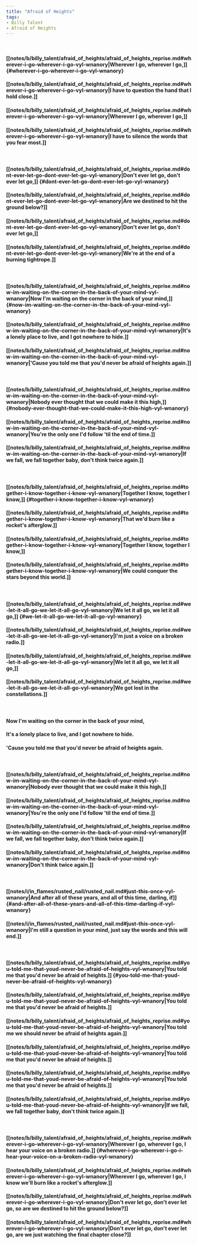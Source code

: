 ```yaml
---
title: "Afraid of Heights"
tags:
- Billy Talent
- Afraid of Heights
---
```

&nbsp;
#### [[notes/b/billy_talent/afraid_of_heights/afraid_of_heights_reprise.md#wherever-i-go-wherever-i-go-vyl-wnanory|Wherever I go, wherever I go,]] {#wherever-i-go-wherever-i-go-vyl-wnanory}
#### [[notes/b/billy_talent/afraid_of_heights/afraid_of_heights_reprise.md#wherever-i-go-wherever-i-go-vyl-wnanory|I have to question the hand that I hold close.]]
#### [[notes/b/billy_talent/afraid_of_heights/afraid_of_heights_reprise.md#wherever-i-go-wherever-i-go-vyl-wnanory|Wherever I go, wherever I go,]]
#### [[notes/b/billy_talent/afraid_of_heights/afraid_of_heights_reprise.md#wherever-i-go-wherever-i-go-vyl-wnanory|I have to silence the words that you fear most.]]
&nbsp;
#### [[notes/b/billy_talent/afraid_of_heights/afraid_of_heights_reprise.md#dont-ever-let-go-dont-ever-let-go-vyl-wnanory|Don't ever let go, don't ever let go,]] {#dont-ever-let-go-dont-ever-let-go-vyl-wnanory}
#### [[notes/b/billy_talent/afraid_of_heights/afraid_of_heights_reprise.md#dont-ever-let-go-dont-ever-let-go-vyl-wnanory|Are we destined to hit the ground below?]]
#### [[notes/b/billy_talent/afraid_of_heights/afraid_of_heights_reprise.md#dont-ever-let-go-dont-ever-let-go-vyl-wnanory|Don't ever let go, don't ever let go,]]
#### [[notes/b/billy_talent/afraid_of_heights/afraid_of_heights_reprise.md#dont-ever-let-go-dont-ever-let-go-vyl-wnanory|We're at the end of a burning tightrope.]]
&nbsp;
#### [[notes/b/billy_talent/afraid_of_heights/afraid_of_heights_reprise.md#now-im-waiting-on-the-corner-in-the-back-of-your-mind-vyl-wnanory|Now I'm waiting on the corner in the back of your mind,]] {#now-im-waiting-on-the-corner-in-the-back-of-your-mind-vyl-wnanory}
#### [[notes/b/billy_talent/afraid_of_heights/afraid_of_heights_reprise.md#now-im-waiting-on-the-corner-in-the-back-of-your-mind-vyl-wnanory|It's a lonely place to live, and I got nowhere to hide.]]
#### [[notes/b/billy_talent/afraid_of_heights/afraid_of_heights_reprise.md#now-im-waiting-on-the-corner-in-the-back-of-your-mind-vyl-wnanory|'Cause you told me that you'd never be afraid of heights again.]]
&nbsp;
#### [[notes/b/billy_talent/afraid_of_heights/afraid_of_heights_reprise.md#now-im-waiting-on-the-corner-in-the-back-of-your-mind-vyl-wnanory|Nobody ever thought that we could make it this high,]] {#nobody-ever-thought-that-we-could-make-it-this-high-vyl-wnanory}
#### [[notes/b/billy_talent/afraid_of_heights/afraid_of_heights_reprise.md#now-im-waiting-on-the-corner-in-the-back-of-your-mind-vyl-wnanory|You're the only one I'd follow 'til the end of time.]]
#### [[notes/b/billy_talent/afraid_of_heights/afraid_of_heights_reprise.md#now-im-waiting-on-the-corner-in-the-back-of-your-mind-vyl-wnanory|If we fall, we fall together baby, don't think twice again.]]
&nbsp;
#### [[notes/b/billy_talent/afraid_of_heights/afraid_of_heights_reprise.md#together-i-know-together-i-know-vyl-wnanory|Together I know, together I know,]] {#together-i-know-together-i-know-vyl-wnanory}
#### [[notes/b/billy_talent/afraid_of_heights/afraid_of_heights_reprise.md#together-i-know-together-i-know-vyl-wnanory|That we'd burn like a rocket's afterglow.]]
#### [[notes/b/billy_talent/afraid_of_heights/afraid_of_heights_reprise.md#together-i-know-together-i-know-vyl-wnanory|Together I know, together I know,]]
#### [[notes/b/billy_talent/afraid_of_heights/afraid_of_heights_reprise.md#together-i-know-together-i-know-vyl-wnanory|We could conquer the stars beyond this world.]]
&nbsp;
#### [[notes/b/billy_talent/afraid_of_heights/afraid_of_heights_reprise.md#we-let-it-all-go-we-let-it-all-go-vyl-wnanory|We let it all go, we let it all go,]] {#we-let-it-all-go-we-let-it-all-go-vyl-wnanory}
#### [[notes/b/billy_talent/afraid_of_heights/afraid_of_heights_reprise.md#we-let-it-all-go-we-let-it-all-go-vyl-wnanory|I'm just a voice on a broken radio.]]
#### [[notes/b/billy_talent/afraid_of_heights/afraid_of_heights_reprise.md#we-let-it-all-go-we-let-it-all-go-vyl-wnanory|We let it all go, we let it all go,]]
#### [[notes/b/billy_talent/afraid_of_heights/afraid_of_heights_reprise.md#we-let-it-all-go-we-let-it-all-go-vyl-wnanory|We got lost in the constellations.]]
&nbsp;
#### Now I'm waiting on the corner in the back of your mind,
#### It's a lonely place to live, and I got nowhere to hide.
#### 'Cause you told me that you'd never be afraid of heights again.
&nbsp;
#### [[notes/b/billy_talent/afraid_of_heights/afraid_of_heights_reprise.md#now-im-waiting-on-the-corner-in-the-back-of-your-mind-vyl-wnanory|Nobody ever thought that we could make it this high,]]
#### [[notes/b/billy_talent/afraid_of_heights/afraid_of_heights_reprise.md#now-im-waiting-on-the-corner-in-the-back-of-your-mind-vyl-wnanory|You're the only one I'd follow 'til the end of time.]]
#### [[notes/b/billy_talent/afraid_of_heights/afraid_of_heights_reprise.md#now-im-waiting-on-the-corner-in-the-back-of-your-mind-vyl-wnanory|If we fall, we fall together baby, don't think twice again.]]
#### [[notes/b/billy_talent/afraid_of_heights/afraid_of_heights_reprise.md#now-im-waiting-on-the-corner-in-the-back-of-your-mind-vyl-wnanory|Don't think twice again.]]
&nbsp;
#### [[notes/i/in_flames/rusted_nail/rusted_nail.md#just-this-once-vyl-wnanory|And after all of these years, and all of this time, darling, if]] {#and-after-all-of-these-years-and-all-of-this-time-darling-if-vyl-wnanory}
#### [[notes/i/in_flames/rusted_nail/rusted_nail.md#just-this-once-vyl-wnanory|I'm still a question in your mind, just say the words and this will end.]]
&nbsp;
#### [[notes/b/billy_talent/afraid_of_heights/afraid_of_heights_reprise.md#you-told-me-that-youd-never-be-afraid-of-heights-vyl-wnanory|You told me that you'd never be afraid of heights.]] {#you-told-me-that-youd-never-be-afraid-of-heights-vyl-wnanory}
#### [[notes/b/billy_talent/afraid_of_heights/afraid_of_heights_reprise.md#you-told-me-that-youd-never-be-afraid-of-heights-vyl-wnanory|You told me that you'd never be afraid of heights.]]
#### [[notes/b/billy_talent/afraid_of_heights/afraid_of_heights_reprise.md#you-told-me-that-youd-never-be-afraid-of-heights-vyl-wnanory|You told me we should never be afraid of heights again.]]
#### [[notes/b/billy_talent/afraid_of_heights/afraid_of_heights_reprise.md#you-told-me-that-youd-never-be-afraid-of-heights-vyl-wnanory|You told me that you'd never be afraid of heights.]]
#### [[notes/b/billy_talent/afraid_of_heights/afraid_of_heights_reprise.md#you-told-me-that-youd-never-be-afraid-of-heights-vyl-wnanory|You told me that you'd never be afraid of heights.]]
#### [[notes/b/billy_talent/afraid_of_heights/afraid_of_heights_reprise.md#you-told-me-that-youd-never-be-afraid-of-heights-vyl-wnanory|If we fall, we fall together baby, don't think twice again.]]
&nbsp;
#### [[notes/b/billy_talent/afraid_of_heights/afraid_of_heights_reprise.md#wherever-i-go-wherever-i-go-vyl-wnanory|Wherever I go, wherever I go, I hear your voice on a broken radio.]] {#wherever-i-go-wherever-i-go-i-hear-your-voice-on-a-broken-radio-vyl-wnanory}
#### [[notes/b/billy_talent/afraid_of_heights/afraid_of_heights_reprise.md#wherever-i-go-wherever-i-go-vyl-wnanory|Wherever I go, wherever I go, I know we'll burn like a rocket's afterglow.]]
#### [[notes/b/billy_talent/afraid_of_heights/afraid_of_heights_reprise.md#wherever-i-go-wherever-i-go-vyl-wnanory|Don't ever let go, don't ever let go, so are we destined to hit the ground below?]]
#### [[notes/b/billy_talent/afraid_of_heights/afraid_of_heights_reprise.md#wherever-i-go-wherever-i-go-vyl-wnanory|Don't ever let go, don't ever let go, are we just watching the final chapter close?]]
